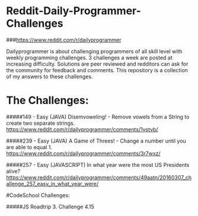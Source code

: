# Reddit-Daily-Programmer-Challenges
###https://www.reddit.com/r/dailyprogrammer

Dailyprogrammer is about challenging programmers of all skill level with weekly programming challenges. 3 challenges a week are posted at increasing difficulty. Solutions are peer reviewed and redditors can ask for the community for feedback and comments. This repository is a collection of my answers to these challenges. 


# The Challenges:

#####149 - Easy (JAVA)
Disemvoweling! - Remove vowels from a String to create two separate strings.
https://www.reddit.com/r/dailyprogrammer/comments/1ystvb/

#####239 - Easy (JAVA)
A Game of Threes! - Change a number until you are able to equal 1.
https://www.reddit.com/r/dailyprogrammer/comments/3r7wxz/

#####257 - Easy (JAVASCRIPT)
In what year were the most US Presidents alive?
https://www.reddit.com/r/dailyprogrammer/comments/49aatn/20160307_challenge_257_easy_in_what_year_were/


#CodeSchool Challenges:

#####JS Roadtrip 3. Challenge 4.15
